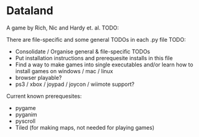 # Dataland
A game by Rich, Nic and Hardy et. al.
TODO:

There are file-specific and some general TODOs in each .py file
TODO: 
- Consolidate / Organise general & file-specific TODOs
- Put installation instructions and prerequesite installs in this file
- Find a way to make games into single executables and/or learn how to install games on windows / mac / linux
- browser playable?
- ps3 / xbox / joypad / joycon / wiimote support?

Current known prerequesites:
- pygame
- pyganim
- pyscroll
- Tiled (for making maps, not needed for playing games)
